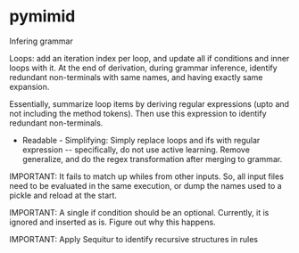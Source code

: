 # pymimid

Infering grammar

Loops: add an iteration index per loop, and update all if conditions and inner loops with it. At the end of derivation, during grammar inference, identify redundant non-terminals with same names, and having exactly same expansion.

Essentially, summarize loop items by deriving regular expressions (upto and not
including the method tokens). Then use this expression to identify redundant
non-terminals.

- Readable - Simplifying: Simply replace loops and ifs with regular expression
  -- specifically, do not use active learning. Remove generalize, and do the
  regex transformation after merging to grammar.


IMPORTANT: It fails to match up whiles from other inputs. So, all input files
need to be evaluated in the same execution, or dump the names used to a pickle
and reload at the start.

IMPORTANT: A single if condition should be an optional.  Currently, it is
ignored and inserted as is. Figure out why this happens.

IMPORTANT: Apply Sequitur to identify recursive structures in rules

